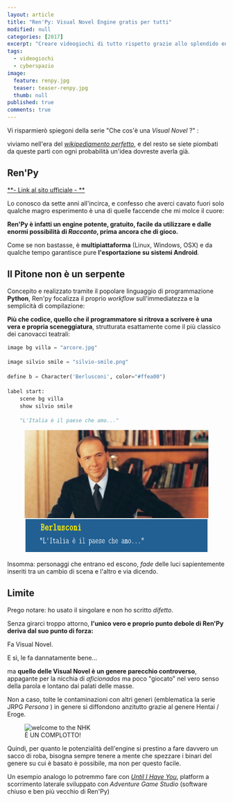 ```yaml
---
layout: article
title: "Ren'Py: Visual Novel Engine gratis per tutti"
modified: null
categories: [2017]
excerpt: "Creare videogiochi di tutto rispetto grazie allo splendido engine di PyTom Rothamel"
tags:
  - videogiochi
  - cyberspazio
image: 
  feature: renpy.jpg
  teaser: teaser-renpy.jpg
  thumb: null
published: true
comments: true
---
```


Vi risparmierò spiegoni della serie "Che cos'è una _Visual Novel_ ?" : 

viviamo nell'era del  [_wikipediamento perfetto_](https://it.wikipedia.org/wiki/Visual_novel), e del resto se siete piombati da queste parti con ogni probabilità un'idea dovreste averla già.

## Ren'Py

[**- Link al sito ufficiale - **](https://renpy.org/)

Lo conosco da sette anni all'incirca, e confesso che averci cavato fuori solo qualche magro esperimento è una di quelle faccende che mi molce il cuore:

**Ren'Py è infatti un engine potente, gratuito, facile da utilizzare e dalle enormi possibilità di _Racconto_, prima ancora che di gioco.**

Come se non bastasse, è **multipiattaforma** (Linux, Windows, OSX) e da qualche tempo garantisce pure **l'esportazione su sistemi Android**.

## Il Pitone non è un serpente 

Concepito e realizzato tramite il popolare linguaggio di programmazione **Python**, Ren'py focalizza il proprio _workflow_ sull'immediatezza e la semplicità di compilazione:

**Più che codice, quello che il programmatore si ritrova a scrivere è una vera e propria sceneggiatura**, strutturata esattamente come il più classico dei canovacci teatrali: 

```python
image bg villa = "arcore.jpg"

image silvio smile = "silvio-smile.png"

define b = Character('Berlusconi', color="#ffea00")

label start:
    scene bg villa
    show silvio smile

    "L'Italia è il paese che amo..."

```

<figure>
<img src='/images/renpysconi.jpg' alt='Renpysconi'>
</figure>

Insomma: personaggi che entrano ed escono, _fade_ delle luci sapientemente inseriti tra un cambio di scena e l'altro e via dicendo.

## Limite

Prego notare: ho usato il singolare e non ho scritto _difetto_.

Senza girarci troppo attorno, **l'unico vero e proprio punto debole di Ren'Py deriva dal suo punto di forza:**

Fa Visual Novel.

E sì, le fa dannatamente bene...

ma **quello delle Visual Novel  è un genere parecchio controverso**, appagante per la nicchia di _aficionados_ ma poco "giocato" nel vero senso della parola e lontano dai palati delle masse. 

Non a caso, tolte le contaminazioni con altri generi (emblematica la serie JRPG  _Persona_ ) in genere si diffondono anzitutto grazie al genere Hentai / Eroge. 

<figure>
<img src='' alt='welcome to the NHK'>
<figcaption> È UN COMPLOTTO!</figcaption>
</figure>

Quindi, per quanto le potenzialità dell'engine  si prestino a fare davvero un sacco di roba, bisogna sempre tenere a mente che spezzare i binari del genere su cui è basato è possibile, ma non per questo facile.

Un esempio analogo lo potremmo fare con [_Until I Have You_](http://xabacadabra.com/2016/until-i-have-you/), platform a scorrimento laterale sviluppato con _Adventure Game Studio_ (software chiuso e ben più vecchio di Ren'Py)

